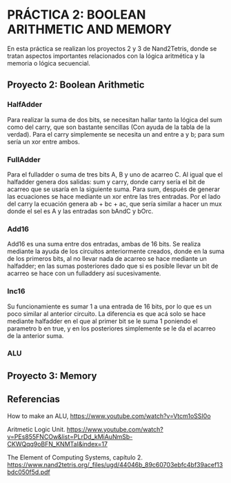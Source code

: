 # PRÁCTICA 2: BOOLEAN ARITHMETIC AND MEMORY

En esta práctica se realizan los proyectos 2 y 3 de Nand2Tetris, donde se tratan aspectos importantes relacionados con la lógica aritmética y la memoria o lógica secuencial.   


## Proyecto 2: Boolean Arithmetic

### HalfAdder
Para realizar la suma de dos bits, se necesitan hallar tanto la lógica del sum como del carry, que son bastante sencillas (Con ayuda de la tabla de la verdad). Para el carry simplemente se necesita un and entre a y b; para sum sería un xor entre ambos.

### FullAdder
Para el fulladder o suma de tres bits A, B y uno de acarreo C. Al igual que el halfadder genera dos salidas: sum y carry, donde carry sería el bit de acarreo que se usaría en la siguiente suma. Para sum, después de generar las ecuaciones se hace mediante un xor entre las tres entradas. Por el lado del carry la ecuación genera ab + bc + ac, que sería similar a hacer un mux donde el sel es A y las entradas son bAndC y bOrc.

### Add16
Add16 es una suma entre dos entradas, ambas de 16 bits. Se realiza mediante la ayuda de los circuitos anteriormente creados, donde en la suma de los primeros bits, al no llevar nada de acarreo se hace mediante un halfadder; en las sumas posteriores dado que si es posible llevar un bit de acarreo se hace con un fulladdery así sucesivamente.

### Inc16
Su funcionamiente es sumar 1 a una entrada de 16 bits, por lo que es un poco similar al anterior circuito. La diferencia es que acá solo se hace mediante halfadder en el que al primer bit se le suma 1 poniendo el parametro b en true, y en los posteriores simplemente se le da el acarreo de la anterior suma.

### ALU


## Proyecto 3: Memory


## Referencias 

How to make an ALU, https://www.youtube.com/watch?v=Vtcm1oSSI0o

Aritmetic Logic Unit. https://www.youtube.com/watch?v=PEs855FNCOw&list=PLrDd_kMiAuNmSb-CKWQqq9oBFN_KNMTaI&index=17

The Element of Computing Systems, capítulo 2. https://www.nand2tetris.org/_files/ugd/44046b_89c60703ebfc4bf39acef13bdc050f5d.pdf

[def]: image.png